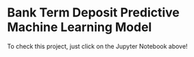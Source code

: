 # Bank Term Deposit Predictive Machine Learning Model
To check this project, just click on the Jupyter Notebook above!
